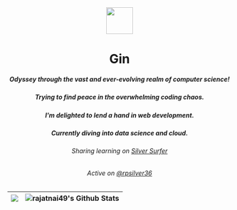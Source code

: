 <div align="center"> 
          <img src="https://user-images.githubusercontent.com/96529504/221206994-feb41918-cb9a-487b-ac82-237923445c4b.gif" width="60" height="60"/>
          <h1>Gin</h1>
</div>
<div align="center"> 
<h5>Odyssey through the vast and ever-evolving realm of computer science!</h5>
<h5>Trying to find peace in the overwhelming coding chaos.</h5>
<h5>I'm delighted to lend a hand in web development.</h5>
<h5>Currently diving into data science and cloud.</h5>
<h6>Sharing learning on <a href="https://rajatnai.hashnode.dev/">Silver Surfer</a> </h6>
<h6>Active on <a href="https://twitter.com/rpsilver36">@rpsilver36</a> </h6>
</div>
    
| <img src ="https://github-readme-streak-stats.herokuapp.com?user=rajatnai49&theme=monokai-metallian&hide_border=true">  | <img alt="rajatnai49's Github Stats" src="https://denvercoder1-github-readme-stats.vercel.app/api/?username=rajatnai49&show_icons=true&include_all_commits=true&count_private=true&theme=react&hide_border=true&bg_color=1F222E&title_color=F85D7F&icon_color=F8D866"/> |
| -------- | ------- |

